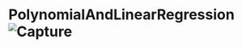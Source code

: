 # PolynomialAndLinearRegression![Capture](https://github.com/Dmitrii173173/PolynomialAndLinearRegression/assets/70065740/103b946d-f20a-47a0-9ab9-3bdd4da35548)
